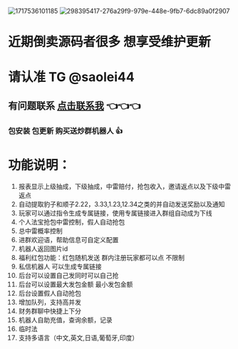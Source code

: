 ![1717536101185](https://github.com/saolei8/tg_hongbao/assets/171742525/19cf264c-eca5-4c96-9d31-d23022a2424d)
![298395417-276a29f9-979e-448e-9fb7-6dc89a0f2907](https://github.com/saolei8/tg_hongbao/assets/171742525/87640d6b-3081-46d0-b267-0e73e9f0a5ba)

  # 近期倒卖源码者很多 想享受维护更新 
  # 请认准 TG @saolei44

## 有问题联系 [点击联系我](https://t.me/saolei44) 👈👈👈

  ### 包安装  包更新   购买送炒群机器人 :+1:
  
  
  # 功能说明：
1. 报表显示上级抽成，下级抽成，中雷赔付，抢包收入，邀请返点以及下级中雷返点
2. 自动提取豹子和顺子2.22，3.33,1.23,12.34之类的并自动发送奖励以及通知
3. 玩家可以通过指令生成专属链接，使用专属链接进入群组自动成为下线
3. 个人法宝抢包中雷控制，假人自动抢包
3. 总中雷概率控制
3. 进群欢迎语，帮助信息可自定义配置
3. 机器人返回图片id
3. 福利红包功能：红包随机发送 群内注册玩家都可以点 不限制
3. 私信机器人 可以生成专属链接
3. 后台可以设置自己发同时可以自己抢
3. 后台可以设置最大发包金额 最小发包金额
3. 后台设置假人自动抢包
3. 增加队列，支持高并发
3. 财务群聊中快捷上下分
3. 机器人自助充值，查询余额，记录
3. 临时法
3. 支持多语言（中文,英文,日语,葡萄牙,印度）
